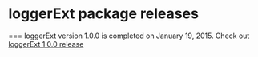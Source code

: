 # loggerExt package releases
===
loggerExt version 1.0.0 is completed on January 19, 2015.  Check out [loggerExt 1.0.0 release](https://github.com/tmduong2000/tcl_loggerExt/releases/tag/1.0.0)
